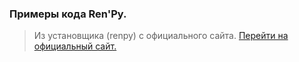 ### Примеры кода Ren'Py.

> Из установщика (renpy) с официального сайта. [Перейти на официальный сайт.](http://www.renpy.org)
